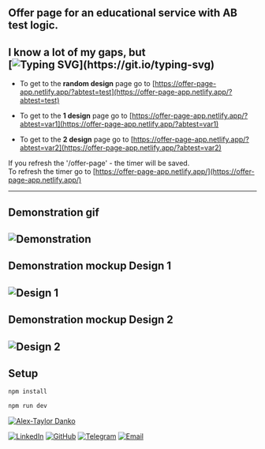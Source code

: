## Offer page for an educational service with AB test logic.

## I know a lot of my gaps, but <br/> [![Typing SVG](https://readme-typing-svg.herokuapp.com?color=%2336BCF7&lines=I'm+really+trying+to+be+better...)](https://git.io/typing-svg)

- To get to the <b>random design</b> page go to
  [https://offer-page-app.netlify.app/?abtest=test](https://offer-page-app.netlify.app/?abtest=test)

- To get to the <b>1 design</b> page go to
  [https://offer-page-app.netlify.app/?abtest=var1](https://offer-page-app.netlify.app/?abtest=var1)

- To get to the <b>2 design</b> page go to
  [https://offer-page-app.netlify.app/?abtest=var2](https://offer-page-app.netlify.app/?abtest=var2)

If you refresh the '/offer-page' - the timer will be saved. </br> To refresh the timer go to
[https://offer-page-app.netlify.app/](https://offer-page-app.netlify.app/)

---

## Demonstration gif

## ![Demonstration](https://github.com/dankozz1t/offer-page-app-app/blob/main/public/demonstration.gif)

## Demonstration mockup Design 1

## ![Design 1](https://github.com/dankozz1t/offer-page-app-app/blob/main/public/mockup_planetlearn.jpg)

## Demonstration mockup Design 2

## ![Design 2](https://github.com/dankozz1t/offer-page-app-app/blob/main/public/mockup_smartstudy.jpg)

## Setup

```bash
npm install

npm run dev
```

[![Alex-Taylor Danko](https://img.shields.io/badge/Dev-Alex_Taylor_Danko-purple?style=for-the-badge&logo=Contacts&logoColor=white)](#)

[![LinkedIn](https://img.shields.io/badge/LinkedIn-blue?style=for-the-badge&logo=linkedin&logoColor=white)](https://www.linkedin.com/in/dankozz1/)
[![GitHub](https://img.shields.io/badge/GitHub-grey?style=for-the-badge&logo=GitHub&logoColor=white)](https://github.com/dankozz1t)
[![Telegram](https://img.shields.io/badge/Telegram-blue?style=for-the-badge&logo=Telegram&logoColor=white)](https://t.me/dankozz1)
[![Email](https://img.shields.io/badge/alexdankoxxl@gmail.com-%23DD0031.svg?&style=for-the-badge&logo=gmail&logoColor=white)](mailto:alexdankoxxl@gmail.com)
